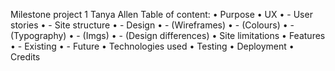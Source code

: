 Milestone project 1 
Tanya Allen
Table of content:
•	Purpose
•	UX 
•	- User stories
•	- Site structure 
•	- Design 
•	- (Wireframes)
•	- (Colours)
•	- (Typography)
•	- (Imgs)
•	- (Design differences) 
•	Site limitations 
•	Features
•	- Existing
•	- Future
•	Technologies used
•	Testing
•	Deployment
•	Credits

